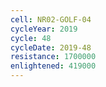 ```yaml
---
cell: NR02-GOLF-04
cycleYear: 2019
cycle: 48
cycleDate: 2019-48
resistance: 1700000
enlightened: 419000
---
```

